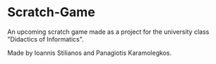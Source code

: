 # Scratch-Game
An upcoming scratch game made as a project for the university class "Didactics of Informatics".

Made by Ioannis Stilianos and Panagiotis Karamolegkos.

